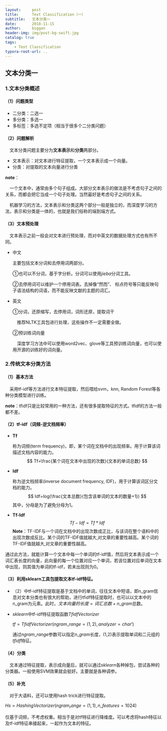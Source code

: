 ```yaml
---
layout:     post
title:      Text Classification（一）
subtitle:   文本分类一
date:       2018-11-15
author:     biggan
header-img: img/post-bg-swift.jpg
catalog: true
tags:
    - Text Classification
typora-root-url: ..
---
```


## 文本分类一

### 1.文本分类概述

#### （1）问题类型

- 二分类：二选一
- 多分类：多选一
- 多标签：多选不定项（相当于很多个二分类问题）

#### （2）问题解析

&emsp;文本分类问题主要分为**文本表示**和**分类**两部分。

- 文本表示：对文本进行特征提取，一个文本表示成一个向量。
- 分类：对提取的文本向量进行分类

**note**：

&emsp;一个文本中，通常由多个句子组成。大部分文本表示的做法是不考虑句子之间的关系，而都会把它当成一个句子处理。当然最好是考虑句子之间的关系。

&emsp;机器学习的方法，文本表示和分类这两个部分一般是独立的，而深度学习的方法，表示和分类是一体的，也就是我们俗称的端到端方式。

#### （3）文本预处理

&emsp;文本表示之前一般会对文本进行预处理，而对中英文的数据处理方式也有所不同。

- 中文

  主要包括文本分词和去停用词两部分。

  ①也可以不分词，基于字分析。分词可以使用$jieba$分词工具。

  ②去停用词可以维护一个停用词表。去掉像“然而”、 标点符号等只能反映句子语法结构的词语，而不能反映文献的主题的词汇。

- 英文

  ①分词，还原缩写，去停用词，词形还原，提取词干

  &emsp;推荐NLTK工具包进行处理，这些操作不一定需要全做。

  ②预训练词向量

  &emsp;深度学习方法中可以使用word2vec、glove等工具预训练词向量，也可以使用开源的训练好的词向量。

### 2.传统文本分类方法

#### （1）基本方法

&emsp;采用tf-idf等方法进行文本特征提取，然后喂给svm，knn, Random Forest等各种分类模型进行训练。

**note**：tfidf只是比较常用的一种方法，还有很多提取特征的方式。tfidf的方法一般都不差。

#### （2）tf-idf（词频-逆文档频率）

- **Tf**

  称为词频(term frequency)，即，某个词在文档中的出现频率。用于计算该词描述文档内容的能力。
  $$
  Tf=\frac{某个词在文本中出现的次数}{文本的单词总数}
  $$

- **Idf**

  称为逆文档频率(inverse document frequency, IDF)，用于计算该词区分文档的能力。
  $$
  Idf=log(\frac{文本总数}{包含该单词的文本的数量+1})
  $$
  其中，分母是为了避免分母为1。

- **Tf-Idf**
  $$
  Tf-Idf=Tf*Idf
  $$
  **Note**：TF-IDF与一个词在文档中的出现次数成正比，与该词在整个语料中的出现次数成反比。某个词的TF-IDF值就越大,对文章的重要性越高。某个词的TF-IDF值就越大,对文章的重要性越高。

通过此方法，就能计算一个文本中每一个单词的tf-idf值，然后将文本表示成一个词汇表长度的向量，此向量的每一个位置对应一个单词，若该位置对应单词在文本中出现，则其值为单词的tf-idf，若未出现则为0。

#### （3）利用sklearn工具包提取文本tf-idf特征。

- （2）中tf-idf特征提取是基于文档中的单词，往往文本中短语，即n_gram信息对文本分类也有很大的帮助，进行tfidf特征提取时，也可以以文本中的n_gram为元素。此时，$文本向量的长度=词汇总数+n\_gram$总数。

- $sklearn$中tf-idf特征提取函数$TfidfVectorizer$

  $tf
  = TfidfVectorizer(ngram\_range=(1, 2), analyzer=char')$

  通过$ngram\_range$参数可以指定$n\_gram$长度，(1,2)表示提取单词和二元组的$tfidf$特征。

#### （4）分类

&emsp;文本通过特征提取，表示成向量后，就可以通过$sklearn$各种掉包，尝试各种的分类器。一般使用SVM效果就会挺好。主要就是各种调参。

#### （5）补充

&emsp;对于大语料，还可以使用hash trick进行特征提取。

$Hs = HashingVectorizer(ngram_range=(1, 1), n\_features = 1024)$

仅基于词频，不考虑权重。相当于是对tf特征进行降维度。可以考虑将hash特征以及tf-idf特征串接起来，一起作为文本的特征。





